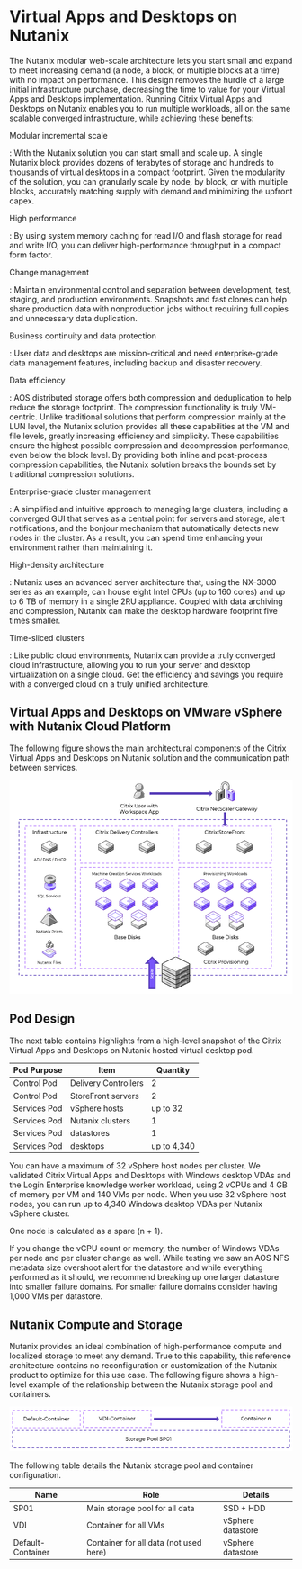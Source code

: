 # Virtual Apps and Desktops on Nutanix

The Nutanix modular web-scale architecture lets you start small and expand to meet increasing demand (a node, a block, or multiple blocks at a time) with no impact on performance. This design removes the hurdle of a large initial infrastructure purchase, decreasing the time to value for your Virtual Apps and Desktops implementation. Running Citrix Virtual Apps and Desktops on Nutanix enables you to run multiple workloads, all on the same scalable converged infrastructure, while achieving these benefits:

Modular incremental scale

: With the Nutanix solution you can start small and scale up. A single Nutanix block provides dozens of terabytes of storage and hundreds to thousands of virtual desktops in a compact footprint. Given the modularity of the solution, you can granularly scale by node, by block, or with multiple blocks, accurately matching supply with demand and minimizing the upfront capex.

High performance

: By using system memory caching for read I/O and flash storage for read and write I/O, you can deliver high-performance throughput in a compact form factor. 

Change management

: Maintain environmental control and separation between development, test, staging, and production environments. Snapshots and fast clones can help share production data with nonproduction jobs without requiring full copies and unnecessary data duplication.

Business continuity and data protection

: User data and desktops are mission-critical and need enterprise-grade data management features, including backup and disaster recovery. 

Data efficiency

: AOS distributed storage offers both compression and deduplication to help reduce the storage footprint. The compression functionality is truly VM-centric. Unlike traditional solutions that perform compression mainly at the LUN level, the Nutanix solution provides all these capabilities at the VM and file levels, greatly increasing efficiency and simplicity. These capabilities ensure the highest possible compression and decompression performance, even below the block level. By providing both inline and post-process compression capabilities, the Nutanix solution breaks the bounds set by traditional compression solutions.

Enterprise-grade cluster management

: A simplified and intuitive approach to managing large clusters, including a converged GUI that serves as a central point for servers and storage, alert notifications, and the bonjour mechanism that automatically detects new nodes in the cluster. As a result, you can spend time enhancing your environment rather than maintaining it.

High-density architecture

: Nutanix uses an advanced server architecture that, using the NX-3000 series as an example, can house eight Intel CPUs (up to 160 cores) and up to 6 TB of memory in a single 2RU appliance. Coupled with data archiving and compression, Nutanix can make the desktop hardware footprint five times smaller.

Time-sliced clusters

: Like public cloud environments, Nutanix can provide a truly converged cloud infrastructure, allowing you to run your server and desktop virtualization on a single cloud. Get the efficiency and savings you require with a converged cloud on a truly unified architecture.

## Virtual Apps and Desktops on VMware vSphere with Nutanix Cloud Platform
The following figure shows the main architectural components of the Citrix Virtual Apps and Desktops on Nutanix solution and the communication path between services. 
 
![Overview of CVAD](../images/RA-2022-Citrix_Virtual_Apps_and_Desktops_Windows_Desktops_on_vSphere_image02.png "Overview of CVAD")

## Pod Design
The next table contains highlights from a high-level snapshot of the Citrix Virtual Apps and Desktops on Nutanix hosted virtual desktop pod.

| Pod Purpose | Item | Quantity |
| --- | --- | --- |
| Control Pod | Delivery Controllers | 2 |
| Control Pod | StoreFront servers | 2 |
| Services Pod | vSphere hosts | up to 32 |
| Services Pod | Nutanix clusters | 1 |
| Services Pod | datastores | 1 |
| Services Pod | desktops | up to 4,340 |

You can have a maximum of 32 vSphere host nodes per cluster. We validated Citrix Virtual Apps and Desktops with Windows desktop VDAs and the Login Enterprise knowledge worker workload, using 2 vCPUs and 4 GB of memory per VM and 140 VMs per node. When you use 32 vSphere host nodes, you can run up to 4,340 Windows desktop VDAs per Nutanix vSphere cluster.

<note>One node is calculated as a spare (n + 1).</note>

If you change the vCPU count or memory, the number of Windows VDAs per node and per cluster change as well.  While testing we saw an AOS NFS metadata size overshoot alert for the datastore and while everything performed as it should, we recommend breaking up one larger datastore into smaller failure domains.  For smaller failure domains consider having 1,000 VMs per datastore.

## Nutanix Compute and Storage

Nutanix provides an ideal combination of high-performance compute and localized storage to meet any demand. True to this capability, this reference architecture contains no reconfiguration or customization of the Nutanix product to optimize for this use case. The following figure shows a high-level example of the relationship between the Nutanix storage pool and containers.
 
![Overview of Storage](../images/RA-2022-Citrix_Virtual_Apps_and_Desktops_Windows_Desktops_on_vSphere_image03.png "Overview of Storage")

The following table details the Nutanix storage pool and container configuration.

| Name | Role | Details |
| --- | --- | --- |
| SP01 | Main storage pool for all data | SSD + HDD |
| VDI | Container for all VMs | vSphere datastore |
| Default-Container | Container for all data (not used here) | vSphere datastore |
